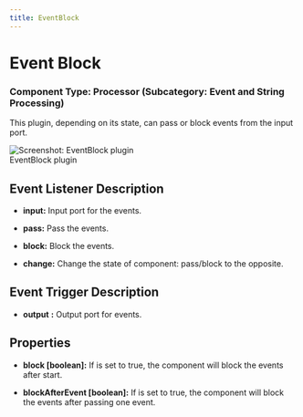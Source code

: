 ```yaml
---
title: EventBlock
---
```


# Event Block

### Component Type: Processor (Subcategory: Event and String Processing)

This plugin, depending on its state, can pass or block events from the input port.

![Screenshot:
        EventBlock plugin](./img/EventBlock.jpg "Screenshot: EventBlock plugin")  
EventBlock plugin

## Event Listener Description

- **input:** Input port for the events.

- **pass:** Pass the events.

- **block:** Block the events.

- **change:** Change the state of component: pass/block to the opposite.

## Event Trigger Description

- **output** **:** Output port for events.

## Properties

- **block \[boolean\]:** If is set to true, the component will block the events after start.

- **blockAfterEvent \[boolean\]:** If is set to true, the component will block the events after passing one event.
